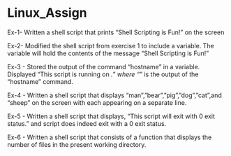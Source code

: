 # Linux_Assign
Ex-1- Written a shell script that prints “Shell Scripting is Fun!” on the screen

Ex-2- Modified the shell script from exercise 1 to include a variable. The variable will hold the contents of the message “Shell Scripting is Fun!”

Ex-3 - Stored the output of the command “hostname” in a variable. Displayed “This script is running on _.” where “_” is the output of the “hostname” command.

Ex-4 - Written a shell script that displays “man”,”bear”,”pig”,”dog”,”cat”,and “sheep” on the screen with each appearing on a separate line.

Ex-5 - Written a shell script that displays, “This script will exit with 0 exit status.” and script does indeed exit with a 0 exit status.

Ex-6 - Written a shell script that consists of a function that displays the number of files in the present working directory.



